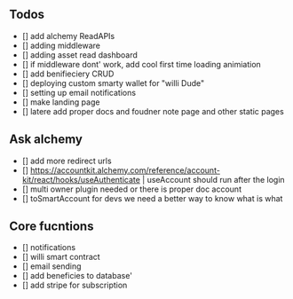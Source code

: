 ## Todos

- [] add alchemy ReadAPIs
- [] adding middleware
- [] adding asset read dashboard
- [] if middleware dont' work, add cool first time loading animiation
- [] add benifieciery CRUD
- [] deploying custom smarty wallet for "willi Dude"
- [] setting up email notifications
- [] make landing page
- [] latere add proper docs and foudner note page and other static pages

## Ask alchemy

- [] add more redirect urls
- [] https://accountkit.alchemy.com/reference/account-kit/react/hooks/useAuthenticate | useAccount should run after the login
- [] multi owner plugin needed or there is proper doc account
- [] toSmartAccount for devs we need a better way to know what is what

## Core fucntions

- [] notifications
- [] willi smart contract
- [] email sending
- [] add beneficies to database'
- [] add stripe for subscription
